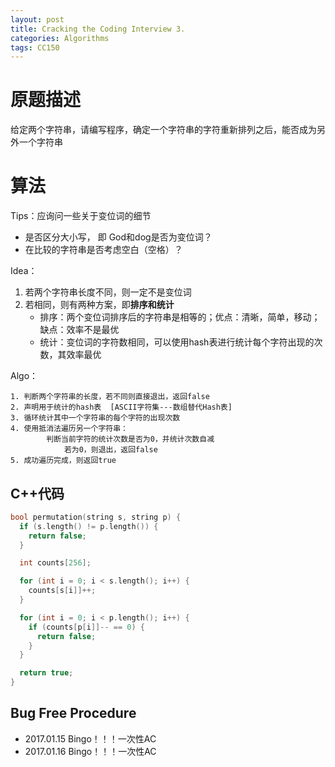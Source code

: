 ```yaml
---
layout: post
title: Cracking the Coding Interview 3.
categories: Algorithms
tags: CC150
---
```


# 原题描述

给定两个字符串，请编写程序，确定一个字符串的字符重新排列之后，能否成为另外一个字符串

# 算法

Tips：应询问一些关于变位词的细节

- 是否区分大小写， 即 God和dog是否为变位词？
- 在比较的字符串是否考虑空白（空格）？

Idea：

1. 若两个字符串长度不同，则一定不是变位词
2. 若相同，则有两种方案，即**排序和统计**
   - 排序：两个变位词排序后的字符串是相等的；优点：清晰，简单，移动；缺点：效率不是最优
   - 统计：变位词的字符数相同，可以使用hash表进行统计每个字符出现的次数，其效率最优

Algo：

```
1. 判断两个字符串的长度，若不同则直接退出，返回false
2. 声明用于统计的hash表  [ASCII字符集---数组替代Hash表]
3. 循环统计其中一个字符串的每个字符的出现次数
4. 使用抵消法遍历另一个字符串：
		判断当前字符的统计次数是否为0，并统计次数自减
			若为0，则退出，返回false
5. 成功遍历完成，则返回true
```

## C++代码

```c++
bool permutation(string s, string p) {
  if (s.length() != p.length()) {
    return false;
  }

  int counts[256];

  for (int i = 0; i < s.length(); i++) {
    counts[s[i]]++;
  }

  for (int i = 0; i < p.length(); i++) {
    if (counts[p[i]]-- == 0) {
      return false;
    }
  }

  return true;
}
```

## Bug Free Procedure

- 2017.01.15 Bingo！！！一次性AC
- 2017.01.16 Bingo！！！一次性AC